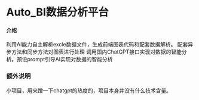 # Auto_BI数据分析平台

#### 介绍
利用AI能力自主解析excle数据文件，生成前端图表代码和配套数据解析。
配套异步方法和同步方法对图表进行处理
调用国内ChatGPT接口实现对数据的智能分析。预设prompt引导AI实现对数据的智能分析
### 额外说明
小项目，用来蹭一下chatgpt的热度的，项目本身并没有什么技术含量。
